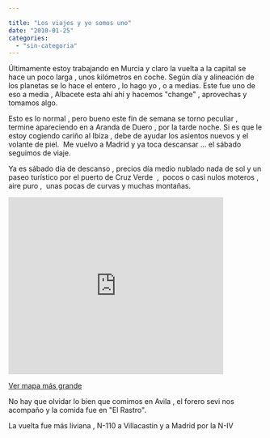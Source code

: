 ```yaml
---

title: "Los viajes y yo somos uno"
date: "2010-01-25"
categories: 
  - "sin-categoria"
---
```


Últimamente estoy trabajando en Murcia y claro la vuelta a la capital se hace un poco larga , unos kilómetros en coche. Según día y alineación de los planetas se lo hace el entero , lo hago yo , o a medias. Este fue uno de eso a media , Albacete esta ahí ahí y hacemos "change" , aprovechas y tomamos algo.

Esto es lo normal , pero bueno este fin de semana se torno peculiar , termine apareciendo en a Aranda de Duero , por la tarde noche. Si es que le estoy cogiendo cariño al Ibiza , debe de ayudar los asientos nuevos y el volante de piel.  Me vuelvo a Madrid y ya toca descansar ... el sábado seguimos de viaje.

Ya es sábado día de descanso , precios día medio nublado nada de sol y un paseo turístico por el puerto de Cruz Verde  ,  pocos o casi nulos moteros , aire puro ,  unas pocas de curvas y muchas montañas.

<iframe width="425" height="350" frameborder="0" scrolling="no" marginheight="0" marginwidth="0" src="https://maps.google.es/maps?f=d&amp;source=s_d&amp;saddr=Madrid&amp;daddr=40.591014,-4.325867+to:Avila&amp;hl=es&amp;geocode=FbO1aAIdh4nH_ynJZjc4fShCDTF9mVDtwJxGrQ%3B%3BFSZebAIdXke4_ylTMMJ5evFADTEA5fNaB4cFBA&amp;mra=dpe&amp;mrcr=0&amp;mrsp=1&amp;sz=10&amp;via=1&amp;sll=40.708751,-4.10202&amp;sspn=0.536111,1.234589&amp;ie=UTF8&amp;ll=40.708751,-4.10202&amp;spn=0.536111,1.234589&amp;output=embed"></iframe>

  
[Ver mapa más grande](https://maps.google.es/maps?f=d&source=embed&saddr=Madrid&daddr=40.591014,-4.325867+to:Avila&hl=es&geocode=FbO1aAIdh4nH_ynJZjc4fShCDTF9mVDtwJxGrQ%3B%3BFSZebAIdXke4_ylTMMJ5evFADTEA5fNaB4cFBA&mra=dpe&mrcr=0&mrsp=1&sz=10&via=1&sll=40.708751,-4.10202&sspn=0.536111,1.234589&ie=UTF8&ll=40.708751,-4.10202&spn=0.536111,1.234589)

No hay que olvidar lo bien que comimos en Avila , el forero sevi nos acompaño y la comida fue en "El Rastro".

La vuelta fue más liviana , N-110 a Villacastin y a Madrid por la N-IV
